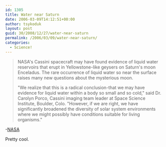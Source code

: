 ```yaml
---
id: 1305
title: Water near Saturn
date: 2006-03-09T14:12:51+00:00
author: tsykoduk
layout: post
guid: 30/2008/12/27/water-near-saturn
permalink: /2006/03/09/water-near-saturn/
categories:
  - Science!
---
```

<blockquote><span class="caps">NASA</span>'s Cassini spacecraft may have found evidence of liquid water reservoirs that erupt in Yellowstone-like geysers on Saturn's moon Enceladus. The rare occurrence of liquid water so near the surface raises many new questions about the mysterious moon.

"We realize that this is a radical conclusion-that we may have evidence for liquid water within a body so small and so cold," said Dr. Carolyn Porco, Cassini imaging team leader at Space Science Institute, Boulder, Colo. "However, if we are right, we have significantly broadened the diversity of solar system environments where we might possibly have conditions suitable for living organisms."</blockquote>
-<a href="http://www.nasa.gov/mission_pages/cassini/media/cassini-20060309.html"><span class="caps">NASA</span></a>


Pretty cool.
